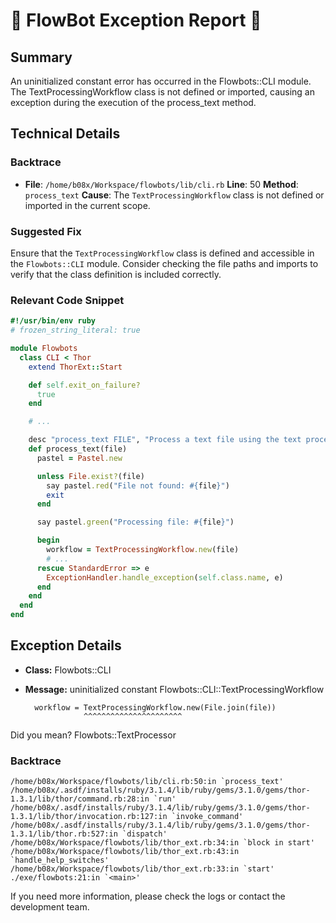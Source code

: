 # 🤖 FlowBot Exception Report 🤖


## Summary
An uninitialized constant error has occurred in the Flowbots::CLI module. The TextProcessingWorkflow class is not defined or imported, causing an exception during the execution of the process_text method.

## Technical Details

### Backtrace
- **File**: `/home/b08x/Workspace/flowbots/lib/cli.rb`
**Line**: 50
**Method**: `process_text`
**Cause**: The `TextProcessingWorkflow` class is not defined or imported in the current scope.

### Suggested Fix
Ensure that the `TextProcessingWorkflow` class is defined and accessible in the `Flowbots::CLI` module. Consider checking the file paths and imports to verify that the class definition is included correctly.

### Relevant Code Snippet
```ruby
#!/usr/bin/env ruby
# frozen_string_literal: true

module Flowbots
  class CLI < Thor
    extend ThorExt::Start

    def self.exit_on_failure?
      true
    end

    # ...

    desc "process_text FILE", "Process a text file using the text processing workflow"
    def process_text(file)
      pastel = Pastel.new

      unless File.exist?(file)
        say pastel.red("File not found: #{file}")
        exit
      end

      say pastel.green("Processing file: #{file}")

      begin
        workflow = TextProcessingWorkflow.new(file)
        # ...
      rescue StandardError => e
        ExceptionHandler.handle_exception(self.class.name, e)
      end
    end
  end
end
```


## Exception Details

- **Class:** Flowbots::CLI
- **Message:** uninitialized constant Flowbots::CLI::TextProcessingWorkflow

        workflow = TextProcessingWorkflow.new(File.join(file))
                   ^^^^^^^^^^^^^^^^^^^^^^
Did you mean?  Flowbots::TextProcessor

### Backtrace

```
/home/b08x/Workspace/flowbots/lib/cli.rb:50:in `process_text'
/home/b08x/.asdf/installs/ruby/3.1.4/lib/ruby/gems/3.1.0/gems/thor-1.3.1/lib/thor/command.rb:28:in `run'
/home/b08x/.asdf/installs/ruby/3.1.4/lib/ruby/gems/3.1.0/gems/thor-1.3.1/lib/thor/invocation.rb:127:in `invoke_command'
/home/b08x/.asdf/installs/ruby/3.1.4/lib/ruby/gems/3.1.0/gems/thor-1.3.1/lib/thor.rb:527:in `dispatch'
/home/b08x/Workspace/flowbots/lib/thor_ext.rb:34:in `block in start'
/home/b08x/Workspace/flowbots/lib/thor_ext.rb:43:in `handle_help_switches'
/home/b08x/Workspace/flowbots/lib/thor_ext.rb:33:in `start'
./exe/flowbots:21:in `<main>'
```

If you need more information, please check the logs or contact the development team.
